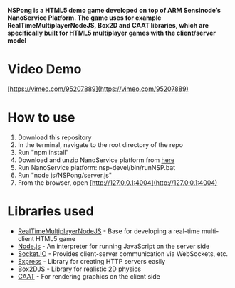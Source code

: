__NSPong is a HTML5 demo game developed on top of ARM Sensinode’s NanoService Platform. The game uses for example RealTimeMultiplayerNodeJS, Box2D and CAAT libraries, which are specifically built for HTML5 multiplayer games with the client/server model__

# Video Demo
[https://vimeo.com/95207889](https://vimeo.com/95207889)

# How to use
1. Download this repository
2. In the terminal, navigate to the root directory of the repo
3. Run "npm install"
4. Download and unzip NanoService platform from [here](http://silver.arm.com)
5. Run NanoService platform: nsp-devel/bin/runNSP.bat
6. Run "node js/NSPong/server.js"
7. From the browser, open [http://127.0.0.1:4004](http://127.0.0.1:4004)

# Libraries used
* [RealTimeMultiplayerNodeJS](https://github.com/onedayitwillmake/RealtimeMultiplayerNodeJs) - Base for developing a real-time multi-client HTML5 game
* [Node.js](http://nodejs.org/) - An interpreter for running JavaScript on the server side
* [Socket.IO](http://socket.io/) - Provides client-server communication via WebSockets, etc.
* [Express](http://expressjs.com/) - Library for creating HTTP servers easily
* [Box2DJS](http://box2d-js.sourceforge.net/) - Library for realistic 2D physics
* [CAAT](http://labs.hyperandroid.com/static/caat/) - For rendering graphics on the client side